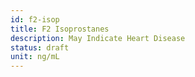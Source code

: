 ```yaml
---
id: f2-isop
title: F2 Isoprostanes
description: May Indicate Heart Disease
status: draft
unit: ng/mL
---
```

